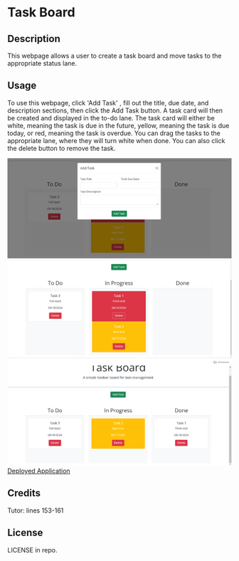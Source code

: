 # Task Board

## Description

This webpage allows a user to create a task board and move tasks to the appropriate status lane.

## Usage

To use this webpage, click 'Add Task' , fill out the title, due date, and description sections, then click the Add Task button. A task card will then be created and displayed in the to-do lane. The task card will either be white, meaning the task is due in the future, yellow, meaning the task is due today, or red, meaning the task is overdue. You can drag the tasks to the appropriate lane, where they will turn white when done. You can also click the delete button to remove the task.

![Screenshot 1](./assets/images/AddTaskModal.PNG)
![Screenshot 2](./assets/images/Tasks1.PNG)
![Screenshot 3](./assets/images/Tasks2.PNG)
[Deployed Application](https://kimiko-dixon.github.io/Task_Board/)

## Credits

Tutor: lines 153-161

## License

LICENSE in repo.